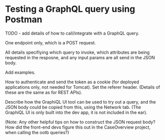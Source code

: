 # Testing a GraphQL query using Postman

TODO - add details of how to call/integrate with a GraphQL query.

One endpoint only, which is a POST request.

All details specifiying which query to invoke, which attributes are being requested in the resposne, and any input params are all send in the JSON body.

Add examples.

How to authenticate and send the token as a cookie (for deployed applications only, not needed for Tomcat).
Set the referer header.
(Details of these are the same as for REST APIs).

Describe how the GraphiQL UI tool can be used to try out a query, and the JSON body could be copied from this, using the Network tab. (The GraphiQL UI is only built into the dev app, it is not included in the ear).

(Note: Any other helpful tips on how to construct the JSON request body? How did the front-end devs figure this out in the CaseOverview project, when calling the ootb queries?)
